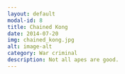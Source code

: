 ```yaml
---
layout: default
modal-id: 8
title: Chained Kong
date: 2014-07-20
img: chained_kong.jpg
alt: image-alt
category: War criminal
description: Not all apes are good.
---
```

